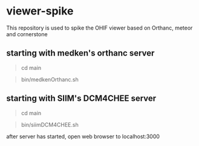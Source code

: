 # viewer-spike
This repository is used to spike the OHIF viewer based on Orthanc, meteor and cornerstone

## starting with medken's orthanc server 

> cd main

> bin/medkenOrthanc.sh

## starting with SIIM's DCM4CHEE server

> cd main

> bin/siimDCM4CHEE.sh

after server has started, open web browser to localhost:3000